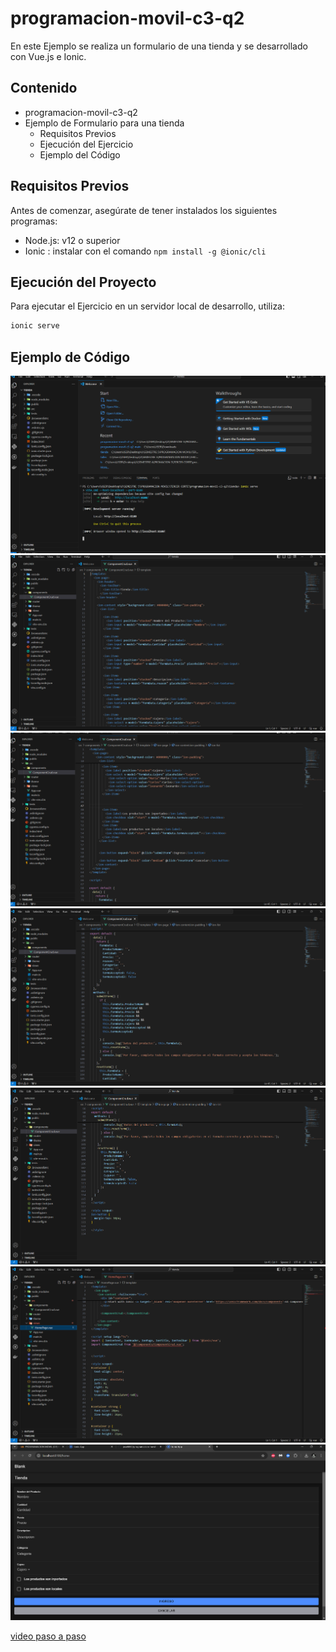 # programacion-movil-c3-q2

En este Ejemplo se realiza un formulario de una tienda y se desarrollado con Vue.js e Ionic.

## Contenido
- programacion-movil-c3-q2
- Ejemplo de Formulario para una tienda
  - Requisitos Previos
  - Ejecución del Ejercicio
  - Ejemplo del Código

## Requisitos Previos
  
Antes de comenzar, asegúrate de tener instalados los siguientes programas:

- Node.js: v12 o superior
- Ionic : instalar con el comando `npm install -g @ionic/cli`

## Ejecución del Proyecto

Para ejecutar el Ejercicio en un servidor local de desarrollo, utiliza:

```bash
ionic serve
```

## Ejemplo de Código

![paso 1](imagenes/1.png)
![paso 2](imagenes/2.png)
![paso 3](imagenes/3.png)
![paso 4](imagenes/4.png)
![paso 5](imagenes/5.png)
![paso 6](imagenes/6.png)
![paso 7](imagenes/7.png)

[video paso a paso](https://drive.google.com/file/d/1UA86nUE8sO93wmVLiapDQue_3JBdR3qJ/view?usp=sharing)

